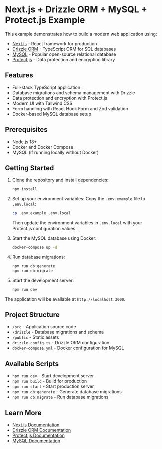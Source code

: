 # Next.js + Drizzle ORM + MySQL + Protect.js Example

This example demonstrates how to build a modern web application using:
- [Next.js](https://nextjs.org/) - React framework for production
- [Drizzle ORM](https://orm.drizzle.team/) - TypeScript ORM for SQL databases
- [MySQL](https://www.mysql.com/) - Popular open-source relational database
- [Protect.js](https://cipherstash.com/protect) - Data protection and encryption library

## Features

- Full-stack TypeScript application
- Database migrations and schema management with Drizzle
- Data protection and encryption with Protect.js
- Modern UI with Tailwind CSS
- Form handling with React Hook Form and Zod validation
- Docker-based MySQL database setup

## Prerequisites

- Node.js 18+ 
- Docker and Docker Compose
- MySQL (if running locally without Docker)

## Getting Started

1. Clone the repository and install dependencies:
   ```bash
   npm install
   ```

2. Set up your environment variables:
   Copy the `.env.example` file to `.env.local`:
   ```bash
   cp .env.example .env.local
   ```
   Then update the environment variables in `.env.local` with your Protect.js configuration values.

3. Start the MySQL database using Docker:
   ```bash
   docker-compose up -d
   ```

4. Run database migrations:
   ```bash
   npm run db:generate
   npm run db:migrate
   ```

5. Start the development server:
   ```bash
   npm run dev
   ```

The application will be available at `http://localhost:3000`.

## Project Structure

- `/src` - Application source code
- `/drizzle` - Database migrations and schema
- `/public` - Static assets
- `drizzle.config.ts` - Drizzle ORM configuration
- `docker-compose.yml` - Docker configuration for MySQL

## Available Scripts

- `npm run dev` - Start development server
- `npm run build` - Build for production
- `npm run start` - Start production server
- `npm run db:generate` - Generate database migrations
- `npm run db:migrate` - Run database migrations

## Learn More

- [Next.js Documentation](https://nextjs.org/docs)
- [Drizzle ORM Documentation](https://orm.drizzle.team/docs/overview)
- [Protect.js Documentation](https://cipherstash.com/protect/docs)
- [MySQL Documentation](https://dev.mysql.com/doc/)
